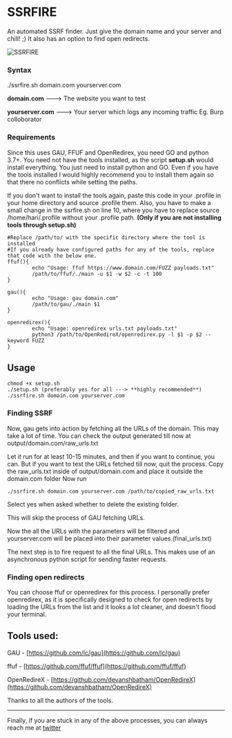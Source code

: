# SSRFIRE
An automated SSRF finder. Just give the domain name and your server and chill! ;)
It also has an option to find open redirects.

![SSRFIRE](https://github.com/michaelben6/SSRFIRE/blob/master/static/ssrfire.png)

### Syntax  
./ssrfire.sh domain.com yourserver.com 

**domain.com**     ---> The website you want to test

**yourserver.com** ---> Your server which logs any incoming traffic Eg. Burp colloborator

### Requirements
Since this uses GAU, FFUF and OpenRedirex, you need GO and python 3.7+. You need not have the tools installed, as the script **setup.sh** would install everything. 
You just need to install python and GO.
Even if you have the tools installed I would highly recommend you to install them again so that there no conflicts while setting the paths.

If you don't want to install the tools again, paste this code in your .profile in your home directory and source .profile them.
Also, you have to make a small change in the ssrfire.sh on line 10, where you have to replace source /home/hari/.profile without 
your .profile path. **(Only if you are not installing tools through setup.sh)**
```
#Replace /path/to/ with the specific directory where the tool is installed
#If you already have configured paths for any of the tools, replace that code with the below one.
ffuf(){
        echo "Usage: ffuf https://www.domain.com/FUZZ payloads.txt"
        /path/to/ffuf/./main -u $1 -w $2 -c -t 100
}

gau(){
        echo "Usage: gau domain.com"
        /path/to/gau/./main $1
}

openredirex(){
        echo "Usage: openredirex urls.txt payloads.txt"
        python3 /path/to/OpenRedireX/openredirex.py -l $1 -p $2 --keyword FUZZ
}
```
## Usage
```
chmod +x setup.sh
./setup.sh (preferably yes for all ---> **highly recommended**)
./ssrfire.sh domain.com yourserver.com 
```
### Finding SSRF
Now, gau gets into action by fetching all the URLs of the domain. This may take a lot of time. 
You can check the output generated till now at output/domain.com/raw_urls.txt

Let it run for at least 10-15 minutes, and then if you want to continue, you can.
But if you want to test the URLs fetched till now, quit the process. 
Copy the raw_urls.txt inside of output/domain.com and place it outside the domain.com folder
Now run
```
./ssrfire.sh domain.com yourserver.com /path/to/copied_raw_urls.txt
```
Select yes when asked whether to delete the existing folder.

This will skip the process of GAU fetching URLs.

Now the all the URLs with the parameters will be filtered and yourserver.com will be placed into their parameter values.(final_urls.txt)

The next step is to fire request to all the final URLs. This makes use of an asynchronous python script for sending faster requests.

### Finding open redirects

You can choose ffuf or openredirex for this process.
I personally prefer openredirex, as it is specifically designed to check for open redirects by loading the URLs from the list 
and it looks a lot cleaner, and doesn't flood your terminal.

## Tools used:

GAU - [https://github.com/lc/gau](https://github.com/lc/gau)

ffuf - [https://github.com/ffuf/ffuf](https://github.com/ffuf/ffuf)

OpenRedireX - [https://github.com/devanshbatham/OpenRedireX](https://github.com/devanshbatham/OpenRedireX)

Thanks to all the authors of the tools.

***
Finally, if you are stuck in any of the above processes, you can always reach me at [twitter](https://twitter.com/michael63385254)



